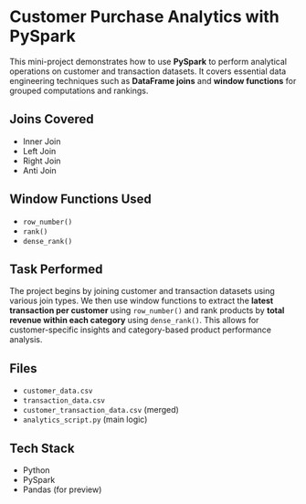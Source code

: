 # Customer Purchase Analytics with PySpark

This mini-project demonstrates how to use **PySpark** to perform analytical operations on customer and transaction datasets. It covers essential data engineering techniques such as **DataFrame joins** and **window functions** for grouped computations and rankings.

##  Joins Covered
- Inner Join
- Left Join
- Right Join
- Anti Join

##  Window Functions Used
- `row_number()`
- `rank()`
- `dense_rank()`

##  Task Performed
The project begins by joining customer and transaction datasets using various join types. We then use window functions to extract the **latest transaction per customer** using `row_number()` and rank products by **total revenue within each category** using `dense_rank()`. This allows for customer-specific insights and category-based product performance analysis.

##  Files
- `customer_data.csv`
- `transaction_data.csv`
- `customer_transaction_data.csv` (merged)
- `analytics_script.py` (main logic)

##  Tech Stack
- Python
- PySpark
- Pandas (for preview)
